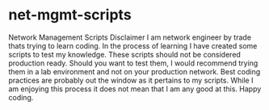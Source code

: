 # net-mgmt-scripts
Network Management Scripts
Disclaimer
I am network engineer by trade thats trying to learn coding.
In the process of learning I have created some scripts to test my knowledge.
These scripts should not be considered production ready.  Should you want to test them, I would recommend trying them in a lab environment and not on your production network.
Best coding practices are probably out the window as it pertains to my scripts.
While I am enjoying this process it does not mean that I am any good at this.
Happy coding.
